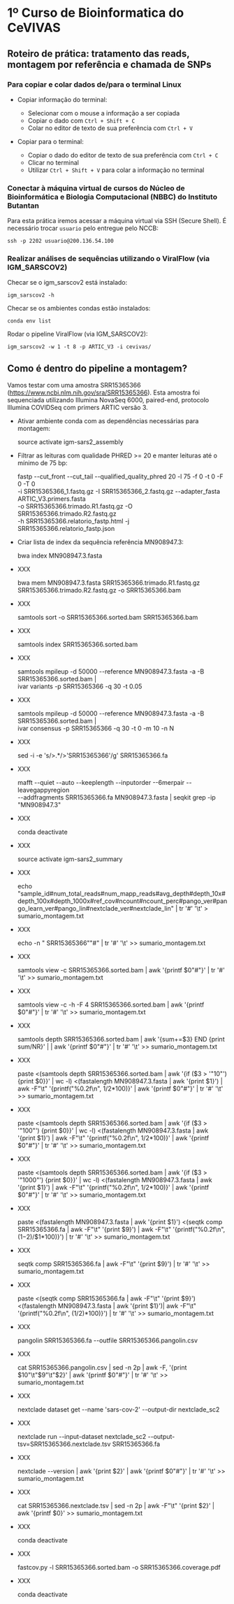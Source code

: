 # 1º Curso de Bioinformatica do CeVIVAS

## Roteiro de prática: tratamento das reads, montagem por referência e chamada de SNPs

### Para copiar e colar dados de/para o terminal Linux

* Copiar informação do terminal:
  * Selecionar com o mouse a informação a ser copiada
  * Copiar o dado com `Ctrl + Shift + C`
  * Colar no editor de texto de sua preferência com `Ctrl + V`

* Copiar para o terminal:
  * Copiar o dado do editor de texto de sua preferência com `Ctrl + C`
  * Clicar no terminal
  * Utilizar `Ctrl + Shift + V` para colar a informação no terminal

### Conectar à máquina virtual de cursos do Núcleo de Bioinformática e Biologia Computacional (NBBC) do Instituto Butantan

Para esta prática iremos acessar a máquina virtual via SSH (Secure Shell). É necessário trocar `usuario` pelo entregue pelo NCCB:

    ssh -p 2202 usuario@200.136.54.100

### Realizar análises de sequências utilizando o ViralFlow (via IGM_SARSCOV2)

Checar se o igm_sarscov2 está instalado:

    igm_sarscov2 -h

Checar se os ambientes condas estão instalados:

    conda env list

Rodar o pipeline ViralFlow (via IGM_SARSCOV2):

    igm_sarscov2 -w 1 -t 8 -p ARTIC_V3 -i cevivas/

## Como é dentro do pipeline a montagem?

Vamos testar com uma amostra SRR15365366 (https://www.ncbi.nlm.nih.gov/sra/SRR15365366). Esta amostra foi sequenciada utilizando Illumina NovaSeq 6000, paired-end, protocolo Illumina COVIDSeq com primers ARTIC versão 3.

- Ativar ambiente conda com as dependências necessárias para montagem:

    source activate igm-sars2_assembly

- Filtrar as leituras com qualidade PHRED >= 20 e manter leituras até o mínimo de 75 bp:

    fastp --cut_front --cut_tail --qualified_quality_phred 20 -l 75 -f 0 -t 0 -F 0 -T 0 \
      -i SRR15365366_1.fastq.gz -I SRR15365366_2.fastq.gz --adapter_fasta ARTIC_V3.primers.fasta \
      -o SRR15365366.trimado.R1.fastq.gz -O SRR15365366.trimado.R2.fastq.gz \
      -h SRR15365366.relatorio_fastp.html -j SRR15365366.relatorio_fastp.json

- Criar lista de index da sequência referência MN908947.3:

    bwa index MN908947.3.fasta

- XXX

    bwa mem MN908947.3.fasta SRR15365366.trimado.R1.fastq.gz SRR15365366.trimado.R2.fastq.gz -o SRR15365366.bam

- XXX

    samtools sort -o SRR15365366.sorted.bam SRR15365366.bam

- XXX

    samtools index SRR15365366.sorted.bam

- XXX

    samtools mpileup -d 50000 --reference MN908947.3.fasta -a -B SRR15365366.sorted.bam | \
      ivar variants -p SRR15365366 -q 30 -t 0.05

- XXX

    samtools mpileup -d 50000 --reference MN908947.3.fasta -a -B SRR15365366.sorted.bam | \
      ivar consensus -p SRR15365366 -q 30 -t 0 -m 10 -n N

- XXX

    sed -i -e 's/>.*/>'SRR15365366'/g' SRR15365366.fa

- XXX

    mafft --quiet --auto --keeplength --inputorder --6merpair --leavegappyregion \
      --addfragments SRR15365366.fa MN908947.3.fasta | seqkit grep -ip "MN908947.3"

- XXX

    conda deactivate

- XXX

    source activate igm-sars2_summary


- XXX

    echo "sample_id#num_total_reads#num_mapp_reads#avg_depth#depth_10x#depth_100x#depth_1000x#ref_cov#ncount#ncount_perc#pango_ver#pango_learn_ver#pango_lin#nextclade_ver#nextclade_lin" | tr '#' '\t' > sumario_montagem.txt

- XXX

    echo -n " SRR15365366""#" | tr '#' '\t' >> sumario_montagem.txt

- XXX

    samtools view -c SRR15365366.sorted.bam | awk '{printf $0"#"}' | tr '#' '\t' >> sumario_montagem.txt

- XXX

    samtools view -c -h -F 4 SRR15365366.sorted.bam | awk '{printf $0"#"}' | tr '#' '\t' >> sumario_montagem.txt

- XXX

    samtools depth SRR15365366.sorted.bam | awk '{sum+=$3} END {print sum/NR}' | | awk '{printf $0"#"}' | tr '#' '\t' >> sumario_montagem.txt

- XXX

    paste <(samtools depth SRR15365366.sorted.bam | awk '{if ($3 > '"10"') {print $0}}' | wc -l) <(fastalength MN908947.3.fasta | awk '{print $1}') | awk -F"\t" '{printf("%0.2f\n", $1/$2*100)}' | awk '{printf $0"#"}' | tr '#' '\t' >> sumario_montagem.txt

- XXX

    paste <(samtools depth SRR15365366.sorted.bam | awk '{if ($3 > '"100"') {print $0}}' | wc -l) <(fastalength MN908947.3.fasta | awk '{print $1}') | awk -F"\t" '{printf("%0.2f\n", $1/$2*100)}' | awk '{printf $0"#"}' | tr '#' '\t' >> sumario_montagem.txt

- XXX

    paste <(samtools depth SRR15365366.sorted.bam | awk '{if ($3 > '"1000"') {print $0}}' | wc -l) <(fastalength MN908947.3.fasta | awk '{print $1}') | awk -F"\t" '{printf("%0.2f\n", $1/$2*100)}' | awk '{printf $0"#"}' | tr '#' '\t' >> sumario_montagem.txt

- XXX

    paste <(fastalength MN908947.3.fasta | awk '{print $1}') <(seqtk comp SRR15365366.fa | awk -F"\t" '{print $9}') | awk -F"\t" '{printf("%0.2f\n", ($1-$2)/$1*100)}') | tr '#' '\t' >> sumario_montagem.txt

- XXX

    seqtk comp SRR15365366.fa | awk -F"\t" '{print $9}') | tr '#' '\t' >> sumario_montagem.txt

- XXX

    paste <(seqtk comp SRR15365366.fa | awk -F"\t" '{print $9}') <(fastalength MN908947.3.fasta | awk '{print $1}')| awk -F"\t" '{printf("%0.2f\n", ($1/$2)*100)}') | tr '#' '\t' >> sumario_montagem.txt

- XXX

    pangolin SRR15365366.fa --outfile SRR15365366.pangolin.csv

- XXX

    cat SRR15365366.pangolin.csv | sed -n 2p | awk -F, '{print $10"\t"$9"\t"$2}' | awk '{printf $0"#"}' | tr '#' '\t' >> sumario_montagem.txt


- XXX

    nextclade dataset get --name 'sars-cov-2' --output-dir nextclade_sc2

- XXX

    nextclade run --input-dataset nextclade_sc2 --output-tsv=SRR15365366.nextclade.tsv SRR15365366.fa

- XXX

    nextclade --version | awk '{print $2}' | awk '{printf $0"#"}' | tr '#' '\t' >> sumario_montagem.txt

- XXX

    cat SRR15365366.nextclade.tsv | sed -n 2p | awk -F"\t" '{print $2}' | awk '{printf $0}' >> sumario_montagem.txt

- XXX

    conda deactivate

- XXX

    fastcov.py -l SRR15365366.sorted.bam -o SRR15365366.coverage.pdf

- XXX

    conda deactivate
